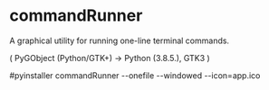 # commandRunner

A graphical utility for running one-line terminal commands. 

( PyGObject (Python/GTK+) -> Python (3.8.5.), GTK3 )

#pyinstaller commandRunner --onefile --windowed --icon=app.ico

